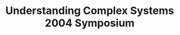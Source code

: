 ---
dateStart: 2005-05-17
dateEnd: 2005-05-20
title: "Understanding Complex Systems 2004 Symposium"
venue: "University of Illinois"
organizer: "Peter A. Hook"
credit: "Places & Spaces"
city: "Urbana-Champaign"
state: IL
country: USA
pdfLink:
venueImages:
 - sm: image01.sm.jpg
   lg: image01.lg.jpg
---